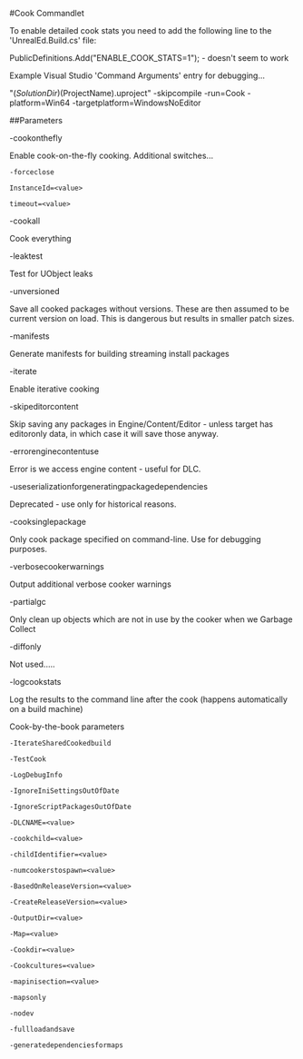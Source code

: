 #Cook Commandlet

To enable detailed cook stats you need to add the following line to the 'UnrealEd.Build.cs' file:

PublicDefinitions.Add("ENABLE_COOK_STATS=1"); - doesn't seem to work

Example Visual Studio 'Command Arguments' entry for debugging...

"$(SolutionDir)$(ProjectName).uproject" -skipcompile -run=Cook -platform=Win64 -targetplatform=WindowsNoEditor

##Parameters

-cookonthefly

Enable cook-on-the-fly cooking. Additional switches...

	-forceclose

	InstanceId=<value>

	timeout=<value>


-cookall

Cook everything

-leaktest

Test for UObject leaks

-unversioned

Save all cooked packages without versions. These are then assumed to be current version on load. This is dangerous but results in smaller patch sizes.

-manifests

Generate manifests for building streaming install packages

-iterate

Enable iterative cooking

-skipeditorcontent

Skip saving any packages in Engine/Content/Editor - unless target has editoronly data, in which case it will save those anyway.

-errorenginecontentuse

Error is we access engine content - useful for DLC.

-useserializationforgeneratingpackagedependencies

Deprecated - use only for historical reasons.

-cooksinglepackage

Only cook package specified on command-line. Use for debugging purposes.

-verbosecookerwarnings

Output additional verbose cooker warnings

-partialgc

Only clean up objects which are not in use by the cooker when we Garbage Collect

-diffonly

Not used.....

-logcookstats

Log the results to the command line after the cook (happens automatically on a build machine)

Cook-by-the-book parameters

	-IterateSharedCookedbuild

	-TestCook

	-LogDebugInfo

	-IgnoreIniSettingsOutOfDate

	-IgnoreScriptPackagesOutOfDate

	-DLCNAME=<value>

	-cookchild=<value>

	-childIdentifier=<value>

	-numcookerstospawn=<value>

	-BasedOnReleaseVersion=<value>

	-CreateReleaseVersion=<value>

	-OutputDir=<value>

	-Map=<value>

	-Cookdir=<value>

	-Cookcultures=<value>

	-mapinisection=<value>

	-mapsonly

	-nodev

	-fullloadandsave

	-generatedependenciesformaps



